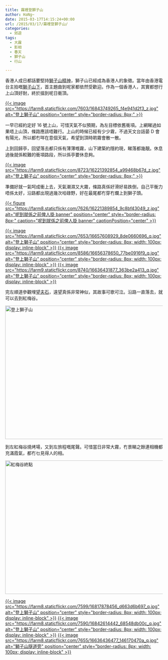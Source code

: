 ```yaml
---
title: 霧裡登獅子山
author: HaNg~
date: 2015-03-17T14:15:24+00:00
url: /2015/03/17/霧裡登獅子山/
categories:
  - 郊遊
tags:
  - 大霧
  - 影相
  - 春天
  - 獅子山
  - 行山

---
```

香港人成日都話要堅持[獅子山精神][1]，獅子山已經成為香港人的象徵。當年由香港電台主拍嘅[獅子山下][2]，首主題曲到呢家都依然受歡迎。作為一個香港人，其實都想行上山頂好耐，終於搵到呢日衝頂。

[{{< image src="https://farm8.staticflickr.com/7603/16843749265_f4e941d2f3_z.jpg" alt="登上獅子山" position="center" style="border-radius: 8px;" >}}][3]


<!--more-->

一早已經約定好 16 號上山，可惜天氣不似預期，為左目標依舊衝項。上網睇過如果唔上山頂，條路應該唔難行。上山的時候已經有少少霧，不過天文台話晏 D 會有陽光，所以都冇咩在意個天氣，希望到頂時啲霧會散一散。

上到回歸亭，回望落去都只係有薄薄嘅霧，山下建築約隱約現，睇落都幾靚。休息過後就係較難的衝項路段，所以係亭要休息夠。

[{{< image src="https://farm9.staticflickr.com/8723/16221392854_a99468b67d_z.jpg" alt="登上獅子山" position="center" style="border-radius: 8px;" >}}][4]

準備好就一氣呵成衝上去，天氣潮濕又大霧，條路真係好滑好易跌倒，自己平衡力唔係太好，沿路都出現過幾次哈碌野，好在最尾都冇穿冇爛上到獅子頭。

[{{< figure src="https://farm8.staticflickr.com/7626/16221389854_9c8bf43049_z.jpg" alt="呢到就係之前俾人掛 banner" position="center" style="border-radius: 8px;" caption="呢到就係之前俾人掛 banner" captionPosition="center" >}}][8]

[{{< image src="https://farm8.staticflickr.com/7653/16657608929_8de0660696_q.jpg" alt="登上獅子山" position="center" style="border-radius: 8px; width: 100px; display: inline-block" >}}][9]
[{{< image src="https://farm9.staticflickr.com/8586/16656378650_77be0916f9_q.jpg" alt="登上獅子山" position="center" style="border-radius: 8px; width: 100px; display: inline-block" >}}][10]
[{{< image src="https://farm9.staticflickr.com/8740/16636431877_363be2a413_q.jpg" alt="登上獅子山" position="center" style="border-radius: 8px; width: 100px; display: inline-block" >}}][11]

完左順道參觀埋[望夫石][5]，遠望真係非常神似，其故事可歌可泣。沿路一直落去，就可以去到紅梅谷。

[<img class=" aligncenter" src="https://farm9.staticflickr.com/8680/16842674401_d9d92a035f_z.jpg" alt="登上獅子山" width="640" height="425" />][6]

到左紅梅谷燒烤場，又到左旅程嘅尾聲。可惜當日非常大霧，冇景睇之餘連相機都充滿霞氣，都冇乜見得人的相。

[<img class=" aligncenter" src="https://farm9.staticflickr.com/8596/16221394904_ef3c6dbc63_z.jpg" alt="紅梅谷終點" width="640" height="425" />][7]

[{{< image src="https://farm8.staticflickr.com/7599/16817878456_d663d6b697_q.jpg" alt="登上獅子山" position="center" style="border-radius: 8px; width: 100px; display: inline-block" >}}][12]
[{{< image src="https://farm8.staticflickr.com/7590/16842614442_68548db00c_q.jpg" alt="登上獅子山" position="center" style="border-radius: 8px; width: 100px; display: inline-block" >}}][13]
[{{< image src="https://farm8.staticflickr.com/7655/16636436477_146170470a_q.jpg" alt="獅子山隧道旁" position="center" style="border-radius: 8px; width: 100px; display: inline-block" >}}][14]

 [1]: http://www.metrohk.com.hk/?cmd=detail&id=198977
 [2]: http://zh.wikipedia.org/wiki/%E7%8D%85%E5%AD%90%E5%B1%B1%E4%B8%8B
 [3]: https://www.flickr.com/photos/felix-chan/16843749265 "登上獅子山 by Chan Felix, on Flickr"
 [4]: https://www.flickr.com/photos/felix-chan/16221392854 "登上獅子山 by Chan Felix, on Flickr"
 [5]: http://zh.wikipedia.org/wiki/%E6%9C%9B%E5%A4%AB%E7%9F%B3
 [6]: https://www.flickr.com/photos/felix-chan/16842674401 "登上獅子山 by Chan Felix, on Flickr"
 [7]: https://www.flickr.com/photos/felix-chan/16221394904 "紅梅谷終點 by Chan Felix, on Flickr"
 [8]: https://www.flickr.com/photos/felix-chan/16221389854
 [9]: https://www.flickr.com/photos/felix-chan/16657608929
 [10]: https://www.flickr.com/photos/felix-chan/16656378650
 [11]: https://www.flickr.com/photos/felix-chan/16636431877
 [12]: https://www.flickr.com/photos/felix-chan/16817878456
 [13]: https://www.flickr.com/photos/felix-chan/16842614442
 [14]: https://www.flickr.com/photos/felix-chan/16636436477